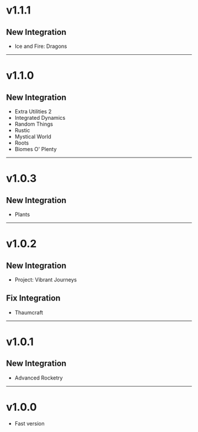 # v1.1.1
## New Integration
- Ice and Fire: Dragons

* * *

# v1.1.0
## New Integration
- Extra Utilities 2
- Integrated Dynamics
- Random Things
- Rustic
- Mystical World
- Roots
- Biomes O' Plenty

* * *

# v1.0.3
## New Integration
- Plants

* * *

# v1.0.2
## New Integration
- Project: Vibrant Journeys

## Fix Integration
- Thaumcraft

* * *

# v1.0.1
## New Integration
- Advanced Rocketry

* * *

# v1.0.0
- Fast version
